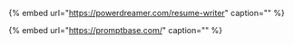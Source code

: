 {% embed url="https://powerdreamer.com/resume-writer" caption="" %}

{% embed url="https://promptbase.com/" caption="" %}

